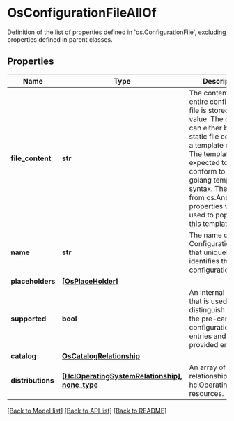# OsConfigurationFileAllOf

Definition of the list of properties defined in 'os.ConfigurationFile', excluding properties defined in parent classes.
## Properties
Name | Type | Description | Notes
------------ | ------------- | ------------- | -------------
**file_content** | **str** | The content of the entire configuration file is stored as value. The content can either be a static file content or a template content. The template is expected to conform to the golang template syntax. The values from os.Answers properties will be used to populate this template. | [optional] 
**name** | **str** | The name of the OS ConfigurationFile that uniquely identifies the configuration file. | [optional] 
**placeholders** | [**[OsPlaceHolder]**](OsPlaceHolder.md) |  | [optional] 
**supported** | **bool** | An internal property that is used to distinguish between the pre-canned OS configuration file entries and user provided entries. | [optional] [readonly] 
**catalog** | [**OsCatalogRelationship**](OsCatalogRelationship.md) |  | [optional] 
**distributions** | [**[HclOperatingSystemRelationship], none_type**](HclOperatingSystemRelationship.md) | An array of relationships to hclOperatingSystem resources. | [optional] 

[[Back to Model list]](../README.md#documentation-for-models) [[Back to API list]](../README.md#documentation-for-api-endpoints) [[Back to README]](../README.md)


